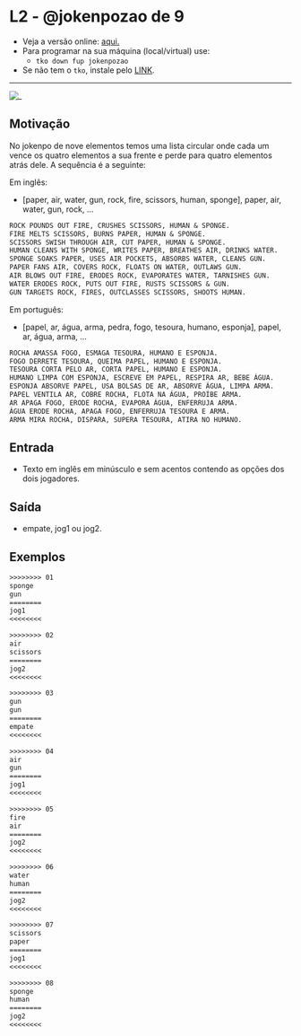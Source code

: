 # L2 - @jokenpozao de 9

- Veja a versão online: [aqui.](https://github.com/qxcodefup/arcade/blob/master/base/jokenpozao/Readme.md)
- Para programar na sua máquina (local/virtual) use:
  - `tko down fup jokenpozao`
- Se não tem o `tko`, instale pelo [LINK](https://github.com/senapk/tko#tko).

---

![_](https://raw.githubusercontent.com/qxcodefup/arcade/master/base/jokenpozao/cover.jpg)

## Motivação

No jokenpo de nove elementos temos uma lista circular onde cada um vence os quatro elementos a sua frente e perde para quatro elementos atrás dele. A sequência é a seguinte:

Em inglês:

- \[paper, air, water, gun, rock, fire, scissors, human, sponge\], paper, air, water, gun, rock, ...

``` txt
ROCK POUNDS OUT FIRE, CRUSHES SCISSORS, HUMAN & SPONGE.
FIRE MELTS SCISSORS, BURNS PAPER, HUMAN & SPONGE.
SCISSORS SWISH THROUGH AIR, CUT PAPER, HUMAN & SPONGE.
HUMAN CLEANS WITH SPONGE, WRITES PAPER, BREATHES AIR, DRINKS WATER.
SPONGE SOAKS PAPER, USES AIR POCKETS, ABSORBS WATER, CLEANS GUN.
PAPER FANS AIR, COVERS ROCK, FLOATS ON WATER, OUTLAWS GUN.
AIR BLOWS OUT FIRE, ERODES ROCK, EVAPORATES WATER, TARNISHES GUN.
WATER ERODES ROCK, PUTS OUT FIRE, RUSTS SCISSORS & GUN.
GUN TARGETS ROCK, FIRES, OUTCLASSES SCISSORS, SHOOTS HUMAN.
```

Em português:

- \[papel, ar, água, arma, pedra, fogo, tesoura, humano, esponja\], papel, ar, água, arma, ...

``` txt
ROCHA AMASSA FOGO, ESMAGA TESOURA, HUMANO E ESPONJA.
FOGO DERRETE TESOURA, QUEIMA PAPEL, HUMANO E ESPONJA.
TESOURA CORTA PELO AR, CORTA PAPEL, HUMANO E ESPONJA.
HUMANO LIMPA COM ESPONJA, ESCREVE EM PAPEL, RESPIRA AR, BEBE ÁGUA.
ESPONJA ABSORVE PAPEL, USA BOLSAS DE AR, ABSORVE ÁGUA, LIMPA ARMA.
PAPEL VENTILA AR, COBRE ROCHA, FLOTA NA ÁGUA, PROÍBE ARMA.
AR APAGA FOGO, ERODE ROCHA, EVAPORA ÁGUA, ENFERRUJA ARMA.
ÁGUA ERODE ROCHA, APAGA FOGO, ENFERRUJA TESOURA E ARMA.
ARMA MIRA ROCHA, DISPARA, SUPERA TESOURA, ATIRA NO HUMANO.
```

## Entrada

- Texto em inglês em minúsculo e sem acentos contendo as opções dos dois jogadores.  

## Saída

- empate, jog1 ou jog2.

## Exemplos

``` txt
>>>>>>>> 01
sponge
gun
========
jog1
<<<<<<<<

>>>>>>>> 02
air
scissors
========
jog2
<<<<<<<<

>>>>>>>> 03
gun
gun
========
empate
<<<<<<<<

>>>>>>>> 04
air
gun
========
jog1
<<<<<<<<

>>>>>>>> 05
fire
air
========
jog2
<<<<<<<<

>>>>>>>> 06
water
human
========
jog2
<<<<<<<<

>>>>>>>> 07
scissors
paper
========
jog1
<<<<<<<<

>>>>>>>> 08
sponge
human
========
jog2
<<<<<<<<
```
